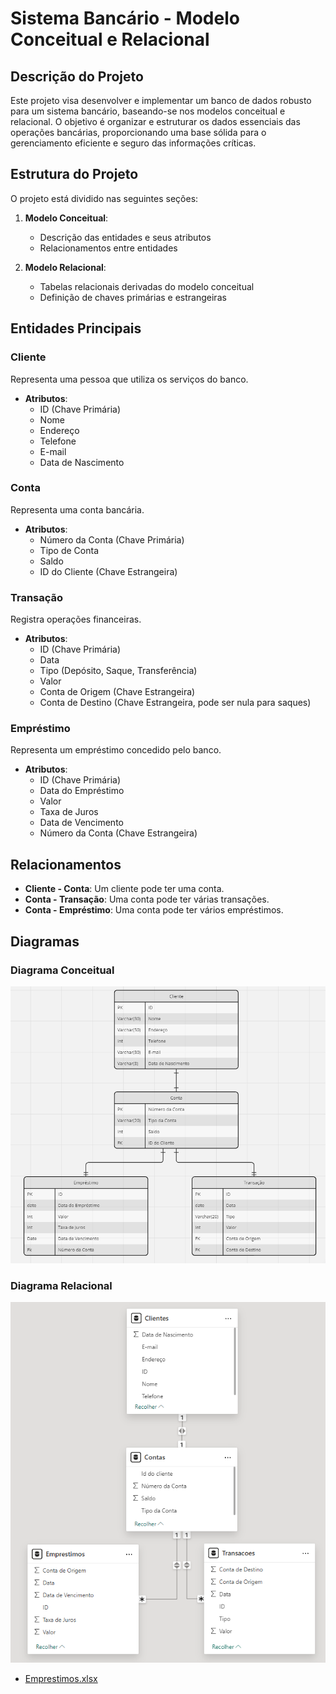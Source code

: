 # Sistema Bancário - Modelo Conceitual e Relacional

## Descrição do Projeto

Este projeto visa desenvolver e implementar um banco de dados robusto para um sistema bancário, baseando-se nos modelos conceitual e relacional. O objetivo é organizar e estruturar os dados essenciais das operações bancárias, proporcionando uma base sólida para o gerenciamento eficiente e seguro das informações críticas.

## Estrutura do Projeto

O projeto está dividido nas seguintes seções:

1. **Modelo Conceitual**: 
   - Descrição das entidades e seus atributos
   - Relacionamentos entre entidades

2. **Modelo Relacional**: 
   - Tabelas relacionais derivadas do modelo conceitual
   - Definição de chaves primárias e estrangeiras

## Entidades Principais

### Cliente
Representa uma pessoa que utiliza os serviços do banco.
- **Atributos**:
  - ID (Chave Primária)
  - Nome
  - Endereço
  - Telefone
  - E-mail
  - Data de Nascimento

### Conta
Representa uma conta bancária.
- **Atributos**:
  - Número da Conta (Chave Primária)
  - Tipo de Conta
  - Saldo
  - ID do Cliente (Chave Estrangeira)

### Transação
Registra operações financeiras.
- **Atributos**:
  - ID (Chave Primária)
  - Data
  - Tipo (Depósito, Saque, Transferência)
  - Valor
  - Conta de Origem (Chave Estrangeira)
  - Conta de Destino (Chave Estrangeira, pode ser nula para saques)

### Empréstimo
Representa um empréstimo concedido pelo banco.
- **Atributos**:
  - ID (Chave Primária)
  - Data do Empréstimo
  - Valor
  - Taxa de Juros
  - Data de Vencimento
  - Número da Conta (Chave Estrangeira)

## Relacionamentos

- **Cliente - Conta**: Um cliente pode ter uma conta.
- **Conta - Transação**: Uma conta pode ter várias transações.
- **Conta - Empréstimo**: Uma conta pode ter vários empréstimos.

## Diagramas

### Diagrama Conceitual
![Diagrama Conceitual](img/modeloconceitual.png)

### Diagrama Relacional
![Diagrama Relacional](img/modelorelacional.png)

- [Emprestimos.xlsx](https://github.com/Trickqz/trabalho-mdl-prova/raw/main/arquivos/Sistema_Bancario.xlsx)
